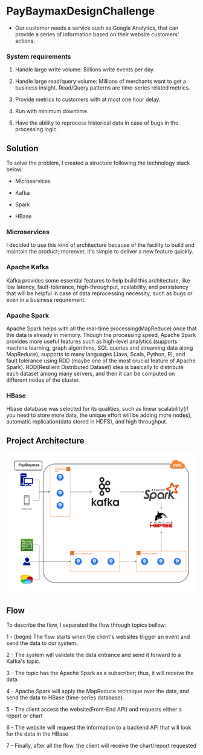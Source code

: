 # PayBaymaxDesignChallenge

- Our customer needs a service such as Google Analytics, that can provide a series of information based on their website customers' actions.

### System requirements

1. Handle large write volume: Billions write events per day.

2. Handle large read/query volume: Millions of merchants want to get a business insight. Read/Query patterns are time-series related metrics.

3. Provide metrics to customers with at most one hour delay.

4. Run with minimum downtime.

5. Have the ability to reprocess historical data in case of bugs in the processing logic.

## Solution

To solve the problem, I created a structure following the technology stack below:

- Microservices

- Kafka

- Spark

- HBase

### Microservices

I decided to use this kind of architecture because of the facility to build and maintain the product; moreover, it's simple to deliver a new feature quickly.

### Apache Kafka

Kafka provides some essential features to help build this architecture, like low latency, fault-tolerance, high-throughput, scalability, and persistency that will be helpful in case of data reprocessing necessity, such as bugs or even in a business requirement. 

### Apache Spark

Apache Spark helps with all the real-time processing(MapReduce) once that the data is already in memory. Though the processing speed, Apache Spark provides more useful features such as high-level analytics (supports machine learning, graph algorithms, SQL queries and streaming data along MapReduce), supports to many languages (Java, Scala, Python, R), and fault tolerance using RDD (maybe one of the most crucial feature of Apache Spark).
RDD(Resilient Distributed Dataset) idea is basically to distribute each dataset among many servers, and then it can be computed on different nodes of the cluster.

### HBase

Hbase database was selected for its qualities, such as linear scalability(if you need to store more data, the unique effort will be adding more nodes), automatic replication(data stored in HDFS), and high throughput.

## Project Architecture

![Project diagram](Real-Time%20Application.png)

## Flow

To describe the flow, I separated the flow through topics bellow:

1 - (begin) The flow starts when the client's websites trigger an event and send the data to our system.

2 - The system will validate the data entrance and send it forward to a Kafka's topic.

3 - The topic has the Apache Spark as a subscriber; thus, it will receive the data.

4 - Apache Spark will apply the MapReduce technique over the data, and send the data to HBase (time-series database).

5 - The client access the website(Front-End API) and requests either a report or chart

6 - The website will request the information to a backend API that will look for the data in the HBase

7 - Finally, after all the flow, the client will receive the chart/report requested
